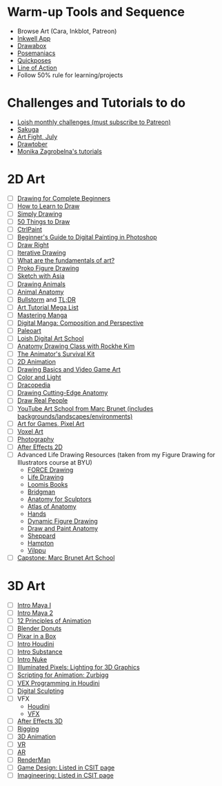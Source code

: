 # Warm-up Tools and Sequence

- Browse Art (Cara, Inkblot, Patreon)
- [Inkwell App](https://www.inkwell.studio/)
- [Drawabox](https://drawabox.com/)
- [Posemaniacs](https://www.posemaniacs.com/)
- [Quickposes](https://quickposes.com/en)
- [Line of Action](https://line-of-action.com/)
- Follow 50% rule for learning/projects

# Challenges and Tutorials to do

- [Loish monthly challenges (must subscribe to Patreon)](https://loish.net/)
- [Sakuga](https://www.youtube.com/@SakugaFoundry)
- [Art Fight, July](https://artfight.net/)
- [Drawtober](https://www.drawtober.com/)
- [Monika Zagrobelna's tutorials](https://monikazagrobelna.com/)

# 2D Art

- [ ] [Drawing for Complete Beginners](https://design.tutsplus.com/articles/i-want-to-draw-simple-exercises-for-complete-beginners--vector-20583)
- [ ] [How to Learn to Draw](https://design.tutsplus.com/series/how-to-learn-to-draw--cms-890)
- [ ] [Simply Drawing](https://archive.org/details/simplydrawing0000gran)
- [ ] [50 Things to Draw](https://www.amazon.com/50-Things-Draw-Creative-Projects/dp/1435146115)
- [ ] [CtrlPaint](https://www.ctrlpaint.com/library)
- [ ] [Beginner's Guide to Digital Painting in Photoshop](https://www.amazon.com/gp/product/0955153077?tag=parblo-20)
- [ ] [Draw Right](https://www.drawright.com/)
- [ ] [Iterative Drawing](https://www.youtube.com/watch?v=k0ufz75UvHs)
- [ ] [What are the fundamentals of art?](https://www.youtube.com/watch?v=piKV5nXL-C4)
- [ ] [Proko Figure Drawing](https://www.proko.com/course/figure-drawing-fundamentals)
- [ ] [Sketch with Asia](https://www.amazon.com/Sketch-Asia-Manga-inspired-Tutorials-Illustrator/dp/1909414662)
- [ ] [Drawing Animals](https://www.amazon.com/Drawing-Animals-Amazingly-Christopher-Paperback/dp/B00ZM2P4TS)
- [ ] [Animal Anatomy](https://class101.net/en/referral/5eaf3b46-1e7f-4e76-a5eb-0bdd05641fb6/landing?utm_campaign=creator-referral&utm_content=s3hVLDHfSkXr3awH3WHta7zeqtg2&utm_medium=referral&utm_source=creator&utm_term=20221111)
- [ ] [Bullstorm](https://www.bullstormacademy.com/) and [TL;DR](https://web.archive.org/web/20151101072040/http://hippie.nu/~unicorn/tut/xhtml/)
- [ ] [Art Tutorial Mega List](https://docs.google.com/document/d/1OTqhtsRMR3I_tofdM7D0GqdBMcg9-7kLZ_9gbL9SFcA/edit?usp=drivesdk)
- [ ] [Mastering Manga](https://archive.org/details/isbn_9781440309311)
- [ ] [Digital Manga: Composition and Perspective](https://www.amazon.com/Digital-Manga-Composition-Perspective-Artists/dp/4805317922)
- [ ] [Paleoart](https://www.amazon.com/Palaeoartists-Handbook-Recreating-Prehistoric-Animals/dp/1785004611)
- [ ] [Loish Digital Art School](https://loish.school/)
- [ ] [Anatomy Drawing Class with Rockhe Kim](https://superanius.com/products/anatomy-drawing-class-by-rockhe-kim-for-beginners-english-ver)
- [ ] [The Animator's Survival Kit](https://archive.org/details/TheAnimatorsSurvivalKitRichardWilliams)
- [ ] [2D Animation](https://guineapigparkour.itch.io/learning-2d-animation-the-absolute-beginners-entry)
- [ ] [Drawing Basics and Video Game Art](https://archive.org/details/drawingbasicsvid0000sola)
- [ ] [Color and Light](https://ia902907.us.archive.org/28/items/Color_and_Light_James_Gurney_English/Color_and_Light_James_Gurney_English.pdf)
- [ ] [Dracopedia](https://www.amazon.com/Dracopedia-Guide-Drawing-Dragons-World/dp/1600613152)
- [ ] [Drawing Cutting-Edge Anatomy](https://www.amazon.com/Drawing-Cutting-Edge-Anatomy-Reference/dp/0823023982)
- [ ] [Draw Real People](https://www.amazon.com/Draw-Real-People-Discover-Drawing/dp/0891346570)
- [ ] [YouTube Art School from Marc Brunet (includes backgrounds/landscapes/environments)](https://www.youtube.com/playlist?list=PLzDE6rf7BxBIvFF2j8qHmThSCBv1ssvd7)
- [ ] [Art for Games, Pixel Art](https://www.coursera.org/specializations/art-for-games)
- [ ] [Voxel Art](https://pinnguaq.com/learn/creating-voxel-art-with-magicavoxel/)
- [ ] [Photography](https://photographylife.com/learn-photography)
- [ ] [After Effects 2D](https://www.learnto.day/aftereffects)
- [ ] Advanced Life Drawing Resources (taken from my Figure Drawing for Illustrators course at BYU)
    - [FORCE Drawing](https://www.drawingforce.com/books-page-1)
    - [Life Drawing](https://www.amazon.com/Life-Drawing-Portray-Accuracy-Expression/dp/1581809794)
    - [Loomis Books](https://archive.org/details/andrewloomiscreative.illustration/Andrew%20Loomis%20-%20Creative.Illustration/)
    - [Bridgman](https://ia601603.us.archive.org/20/items/pdfy-72f-FzW7wYN_r0ny/Bridgman%20-%20Complete%20Guide%20to%20Drawing%20from%20Life_text.pdf)
    - [Anatomy for Sculptors](https://anatomy4sculptors.com/)
    - [Atlas of Anatomy](https://archive.org/details/purplerosepetals/PurpleRosePetals/Stephen%20Rogers%20Peck%20-%20Atlas%20of%20Human%20Anatomy%20for%20the%20Artist%20%28Galaxy%20Books%29%20%20-Oxford%20University%20Press%2C%20USA%20%281982%29/)
    - [Hands](https://archive.org/details/BurneHogarthDrawingDynamicHands)
    - [Dynamic Figure Drawing](https://artesplasticasydiseno.wordpress.com/wp-content/uploads/2012/12/burne-hogarth-dynamic-figure-drawing.pdf)
    - [Draw and Paint Anatomy](https://archive.org/details/how-to-draw-and-paint-anatomy_202404)
    - [Sheppard](https://dn790006.ca.archive.org/0/items/Anatomy-A_Complete_Guide_for_Artists_Joseph_Sheppard/Anatomy-A_Complete_Guide_for_Artists_Joseph_Sheppard.pdf)
    - [Hampton](https://cursoseorientacoes.com/wp-content/uploads/2014/09/michael-hampton-figure-drawing-design-and-invention-1.pdf)
    - [Vilppu](https://archive.org/details/Vilppu_Drawing_Manual.pdf)
- [ ] [Capstone: Marc Brunet Art School](https://cubebrush.co/mb/products/0dpzeg/art-school)

# 3D Art

- [ ] [Intro Maya I](https://www.youtube.com/playlist?list=PLD8E5717592CF5C26)
- [ ] [Intro Maya 2](https://www.udemy.com/course/autodesk-maya-3d-animation-course/)
- [ ] [12 Principles of Animation](https://www.youtube.com/watch?v=uDqjIdI4bF4)
- [ ] [Blender Donuts](https://www.youtube.com/playlist?list=PLjEaoINr3zgEPv5y--4MKpciLaoQYZB1Z)
- [ ] [Pixar in a Box](https://www.khanacademy.org/computing/pixar)
- [ ] [Intro Houdini](https://www.sidefx.com/learn/collections/houdini-isnt-scary/)
- [ ] [Intro Substance](https://www.youtube.com/playlist?list=PLB0wXHrWAmCwnqWfKdGEmbtSKN2EzvLrY)
- [ ] [Intro Nuke](https://learn.foundry.com/course/6708/view/your-first-day-in-nuke)
- [ ] [Illuminated Pixels: Lighting for 3D Graphics](https://archive.org/details/illuminatedpixel0000wiss)
- [ ] [Scripting for Animation: Zurbigg](https://zurbrigg.com/courses)
- [ ] [VEX Programming in Houdini](https://www.youtube.com/playlist?list=PLxU8Sv31fiKT9-VkulF0oNgWCQGjoqF2m)
- [ ] [Digital Sculpting](https://www.youtube.com/watch?v=KURuPAVJ6hM)
- [ ] VFX
    - [Houdini](https://www.youtube.com/playlist?list=PLOcFlKaT7TO8dmMhkDERt_JC_kdGSv3Vn)
    - [VFX](https://www.youtube.com/playlist?list=PLOcFlKaT7TO8FOTF1mFQeq-sqaQDDGTk7)
- [ ] [After Effects 3D](https://www.youtube.com/playlist?list=PLOcFlKaT7TO8UN5NJoOjKIXJ-pgw8A1Tj)
- [ ] [Rigging](https://www.antcgi.com/rigging-in-maya)
- [ ] [3D Animation](https://www.youtube.com/playlist?list=PLPcgvO78EcAot0aVyu5TQTbzBAwtx-oZK)
- [ ] [VR](https://www.coursera.org/specializations/virtual-reality)
- [ ] [AR](https://www.coursera.org/learn/ar)
- [ ] [RenderMan](https://renderman.pixar.com/learn)
- [ ] [Game Design: Listed in CSIT page](CSIT.md)
- [ ] [Imagineering: Listed in CSIT page](CSIT.md)